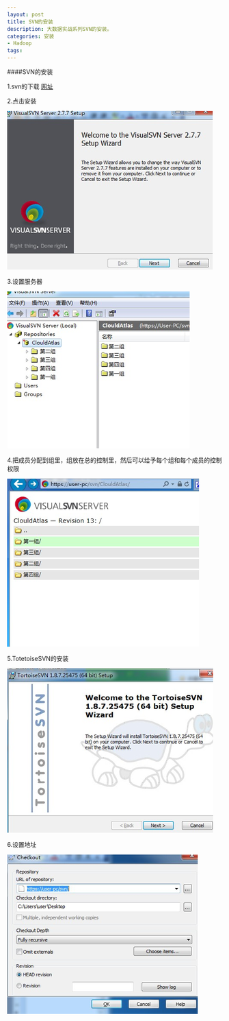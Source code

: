 ```yaml
---
layout: post
title: SVN的安装
description: 大数据实战系列SVN的安装。
categories: 安装
- Hadoop 
tags:
---
```

####SVN的安装

1.svn的下载
[网址](http://rj.baidu.com/soft/detail/11993.html?ald)

2.点击安装

![1](/image\20140820\1.jpg)


3.设置服务器

![2](/image\20140820\2.jpg)


4.把成员分配到组里，组放在总的控制里，然后可以给予每个组和每个成员的控制权限

![3](/image\20140820\3.jpg)


5.TotetoiseSVN的安装

![4](/image\20140820\4.jpg)


6.设置地址

![5](/image\20140820\5.jpg)





[1]:1.jpg
[2]:2.jpg
[3]:3.jpg
[4]:4.jpg
[5]:5.jpg